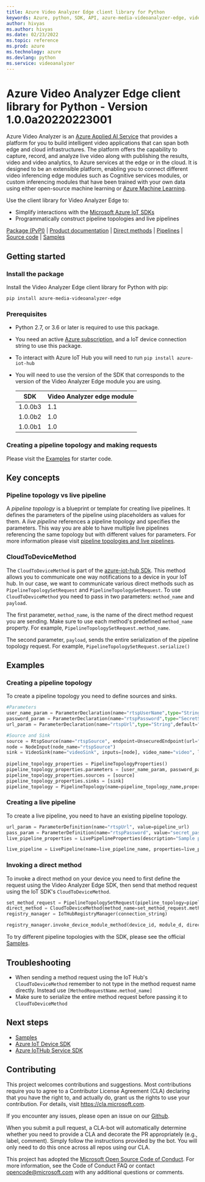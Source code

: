 ```yaml
---
title: Azure Video Analyzer Edge client library for Python
keywords: Azure, python, SDK, API, azure-media-videoanalyzer-edge, videoanalyzer
author: hivyas
ms.author: hivyas
ms.date: 02/23/2022
ms.topic: reference
ms.prod: azure
ms.technology: azure
ms.devlang: python
ms.service: videoanalyzer
---
```

# Azure Video Analyzer Edge client library for Python - Version 1.0.0a20220223001 


Azure Video Analyzer is an [Azure Applied AI Service][applied-ai-service] that provides a platform for you to build intelligent video applications that can span both edge and cloud infrastructures. The platform offers the capability to capture, record, and analyze live video along with publishing the results, video and video analytics, to Azure services at the edge or in the cloud. It is designed to be an extensible platform, enabling you to connect different video inferencing edge modules such as Cognitive services modules, or custom inferencing modules that have been trained with your own data using either open-source machine learning or [Azure Machine Learning][machine-learning].

Use the client library for Video Analyzer Edge to:

- Simplify interactions with the [Microsoft Azure IoT SDKs](https://github.com/azure/azure-iot-sdks)
- Programmatically construct pipeline topologies and live pipelines

[Package (PyPI)][package] | [Product documentation][doc_product] | [Direct methods][doc_direct_methods] | [Pipelines][doc_pipelines] | [Source code][source] | [Samples][samples]

## Getting started

### Install the package

Install the Video Analyzer Edge client library for Python with pip:

```bash
pip install azure-media-videoanalyzer-edge
```

### Prerequisites

- Python 2.7, or 3.6 or later is required to use this package.
- You need an active [Azure subscription][azure_sub], and a IoT device connection string to use this package.
- To interact with Azure IoT Hub you will need to run `pip install azure-iot-hub`
- You will need to use the version of the SDK that corresponds to the version of the Video Analyzer Edge module you are using.

    | SDK  | Video Analyzer edge module  |
    |---|---|
    | 1.0.0b3  | 1.1  |
    | 1.0.0b2  | 1.0  |
    | 1.0.0b1  | 1.0  |

### Creating a pipeline topology and making requests

Please visit the [Examples](#examples) for starter code.

## Key concepts

### Pipeline topology vs live pipeline

A _pipeline topology_ is a blueprint or template for creating live pipelines. It defines the parameters of the pipeline using placeholders as values for them. A _live pipeline_ references a pipeline topology and specifies the parameters. This way you are able to have multiple live pipelines referencing the same topology but with different values for parameters. For more information please visit [pipeline topologies and live pipelines][doc_pipelines].

### CloudToDeviceMethod

The `CloudToDeviceMethod` is part of the [azure-iot-hub SDk][iot-hub-sdk]. This method allows you to communicate one way notifications to a device in your IoT hub. In our case, we want to communicate various direct methods such as `PipelineTopologySetRequest` and `PipelineTopologyGetRequest`. To use `CloudToDeviceMethod` you need to pass in two parameters: `method_name` and `payload`.

The first parameter, `method_name`, is the name of the direct method request you are sending. Make sure to use each method's predefined `method_name` property. For example, `PipelineTopologySetRequest.method_name`.

The second parameter, `payload`, sends the entire serialization of the pipeline topology request. For example, `PipelineTopologySetRequest.serialize()`

## Examples

### Creating a pipeline topology

To create a pipeline topology you need to define sources and sinks.

```python
#Parameters
user_name_param = ParameterDeclaration(name="rtspUserName",type="String",default="testusername")
password_param = ParameterDeclaration(name="rtspPassword",type="SecretString",default="testpassword")
url_param = ParameterDeclaration(name="rtspUrl",type="String",default="rtsp://www.sample.com")

#Source and Sink
source = RtspSource(name="rtspSource", endpoint=UnsecuredEndpoint(url="${rtspUrl}",credentials=UsernamePasswordCredentials(username="${rtspUserName}",password="${rtspPassword}")))
node = NodeInput(node_name="rtspSource")
sink = VideoSink(name="videoSink", inputs=[node], video_name="video", local_media_cache_path="/var/lib/videoanalyzer/tmp/", local_media_cache_maximum_size_mi_b="1024");
    
pipeline_topology_properties = PipelineTopologyProperties()
pipeline_topology_properties.parameters = [user_name_param, password_param, url_param]
pipeline_topology_properties.sources = [source]
pipeline_topology_properties.sinks = [sink]
pipeline_topology = PipelineTopology(name=pipeline_topology_name,properties=pipeline_topology_properties)

```

### Creating a live pipeline

To create a live pipeline, you need to have an existing pipeline topology.

```python
url_param = ParameterDefinition(name="rtspUrl", value=pipeline_url)
pass_param = ParameterDefinition(name="rtspPassword", value="secret_password")
live_pipeline_properties = LivePipelineProperties(description="Sample pipeline description", topology_name=pipeline_topology_name, parameters=[url_param])

live_pipeline = LivePipeline(name=live_pipeline_name, properties=live_pipeline_properties)

```

### Invoking a direct method

To invoke a direct method on your device you need to first define the request using the Video Analyzer Edge SDK, then send that method request using the IoT SDK's `CloudToDeviceMethod`.

```python
set_method_request = PipelineTopologySetRequest(pipeline_topology=pipeline_topology)
direct_method = CloudToDeviceMethod(method_name=set_method_request.method_name, payload=set_method_request.serialize())
registry_manager = IoTHubRegistryManager(connection_string)

registry_manager.invoke_device_module_method(device_id, module_d, direct_method)
```

To try different pipeline topologies with the SDK, please see the official [Samples][samples].

## Troubleshooting

- When sending a method request using the IoT Hub's `CloudToDeviceMethod` remember to not type in the method request name directly. Instead use `[MethodRequestName.method_name]`
- Make sure to serialize the entire method request before passing it to `CloudToDeviceMethod`

## Next steps

- [Samples][samples]
- [Azure IoT Device SDK][iot-device-sdk]
- [Azure IoTHub Service SDK][iot-hub-sdk]

## Contributing

This project welcomes contributions and suggestions. Most contributions require
you to agree to a Contributor License Agreement (CLA) declaring that you have
the right to, and actually do, grant us the rights to use your contribution.
For details, visit https://cla.microsoft.com.

If you encounter any issues, please open an issue on our [Github][github-page-issues].

When you submit a pull request, a CLA-bot will automatically determine whether
you need to provide a CLA and decorate the PR appropriately (e.g., label,
comment). Simply follow the instructions provided by the bot. You will only
need to do this once across all repos using our CLA.

This project has adopted the
[Microsoft Open Source Code of Conduct][code_of_conduct]. For more information,
see the Code of Conduct FAQ or contact opencode@microsoft.com with any
additional questions or comments.

<!-- LINKS -->
[azure_cli]: https://docs.microsoft.com/cli/azure
[azure_sub]: https://azure.microsoft.com/free/

[cla]: https://cla.microsoft.com
[code_of_conduct]: https://opensource.microsoft.com/codeofconduct/
[coc_faq]: https://opensource.microsoft.com/codeofconduct/faq/
[coc_contact]: mailto:opencode@microsoft.com
[doc_pipelines]: https://go.microsoft.com/fwlink/?linkid=2162396
[package]: https://aka.ms/ava/sdk/client/python
[source]: https://github.com/Azure/azure-sdk-for-python/tree/main/sdk/videoanalyzer
[samples]: https://go.microsoft.com/fwlink/?linkid=2162278
[doc_product]: https://go.microsoft.com/fwlink/?linkid=2162396
[doc_direct_methods]: https://go.microsoft.com/fwlink/?linkid=2162396
[iot-device-sdk]: https://pypi.org/project/azure-iot-device/
[iot-hub-sdk]: https://pypi.org/project/azure-iot-hub/
[github-page-issues]: https://github.com/Azure/azure-sdk-for-python/issues
[applied-ai-service]: https://azure.microsoft.com/product-categories/applied-ai-services/#services
[machine-learning]: https://azure.microsoft.com/services/machine-learning


